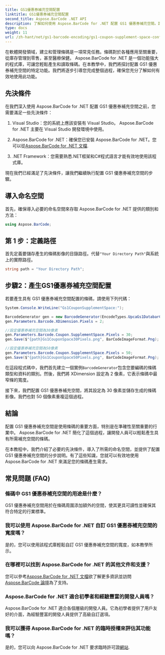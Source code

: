 ```yaml
---
title: GS1優惠券補充空間配置
linktitle: GS1優惠券補充空間配置
second_title: Aspose.BarCode .NET API
description: 了解如何使用 Aspose.BarCode for .NET 配置 GS1 優惠券補充空間。請按照我們的逐步指南來掌握此功能。
type: docs
weight: 11
url: /zh-hant/net/gs1-barcode-encoding/gs1-coupon-supplement-space-configuration/
---
```


在軟體開發領域，建立和管理條碼是一項常見任務。條碼對於各種應用至關重要，從庫存管理到零售，甚至醫療保健。 Aspose.BarCode for .NET 是一個功能強大的程式庫，可讓您輕鬆產生和讀取條碼。在本教學中，我們將探討配置 GS1 優惠券補充空間的特定功能。我們將逐步引導您完成整個過程，確保您充分了解如何有效地使用此功能。

## 先決條件

在我們深入使用 Aspose.BarCode for .NET 配置 GS1 優惠券補充空間之前，您需要滿足一些先決條件：

1. Visual Studio：您的系統上應該安裝有 Visual Studio。 Aspose.BarCode for .NET 主要在 Visual Studio 開發環境中使用。

2.  Aspose.BarCode for .NET：確保您已安裝 Aspose.BarCode for .NET。您可以從[Aspose.BarCode for .NET 文檔](https://reference.aspose.com/barcode/net/).

3. .NET Framework：您需要熟悉.NET框架和C#程式語言才能有效地使用該程式庫。

現在我們已經滿足了先決條件，讓我們繼續執行配置 GS1 優惠券補充空間的步驟。

## 導入命名空間

首先，確保導入必要的命名空間來存取 Aspose.BarCode for .NET 提供的類別和方法：

```csharp
using Aspose.BarCode;
```

## 第 1 步：定義路徑

首先定義要儲存產生的條碼影像的目錄路徑。代替`"Your Directory Path"`與系統上的實際路徑。

```csharp
string path = "Your Directory Path";
```

## 步驟2：產生GS1優惠券補充空間配置

若要產生具有 GS1 優惠券補充空間配置的條碼，請使用下列代碼：

```csharp
System.Console.WriteLine("Gs1CouponSupplementSpace:");

BarcodeGenerator gen = new BarcodeGenerator(EncodeTypes.UpcaGs1DatabarCoupon, "123456789012(8110)ASPOSE");
gen.Parameters.Barcode.XDimension.Pixels = 2;

//設定優惠券補充空間為30像素
gen.Parameters.Barcode.Coupon.SupplementSpace.Pixels = 30;
gen.Save($"{path}Gs1CouponSpace30Pixels.png", BarCodeImageFormat.Png);

//設定優惠券補充空間為50像素
gen.Parameters.Barcode.Coupon.SupplementSpace.Pixels = 50;
gen.Save($"{path}Gs1CouponSpace50Pixels.png", BarCodeImageFormat.Png);
```

在這段程式碼中，我們首先建立一個實例`BarcodeGenerator`包含您要編碼的條碼類型和資料的類別。然後，我們將 XDimension 設定為 2 像素，它表示條碼中最窄條的寬度。 

接下來，我們配置 GS1 優惠券補充空間，將其設定為 30 像素並儲存生成的條碼影像。我們也對 50 個像素重複這個過程。

## 結論

配置 GS1 優惠券補充空間是使用條碼的重要方面，特別是在準確性至關重要的行業中。 Aspose.BarCode for .NET 簡化了這個過程，讓開發人員可以輕鬆產生具有所需補充空間的條碼。

在本教程中，我們介紹了必要的先決條件，導入了所需的命名空間，並提供了配置 GS1 優惠券補充空間的分步說明。有了這些知識，您就可以有效地使用 Aspose.BarCode for .NET 來滿足您的條碼產生需求。

## 常見問題 (FAQ)

### 條碼中 GS1 優惠券補充空間的用途是什麼？
GS1 優惠券補充空間用於在條碼周圍添加額外的空間，使其更具可讀性並確保其符合特定的行業標準。

### 我可以使用 Aspose.BarCode for .NET 自訂 GS1 優惠券補充空間的寬度嗎？
是的，您可以使用該程式庫輕鬆自訂 GS1 優惠券補充空間的寬度，如本教學所示。

### 在哪裡可以找到 Aspose.BarCode for .NET 的其他文件和支援？
您可以參考[Aspose.BarCode for .NET 文檔](https://reference.aspose.com/barcode/net/)欲了解更多資訊並訪問[Aspose.BarCode 論壇](https://forum.aspose.com/c/barcode/13)為了支持。

### Aspose.BarCode for .NET 適合初學者和經驗豐富的開發人員嗎？
Aspose.BarCode for .NET 適合各個層級的開發人員。它為初學者提供了用戶友好的介面，為經驗豐富的開發人員提供了高級自訂選項。

### 我可以獲得 Aspose.BarCode for .NET 的臨時授權來評估其功能嗎？
是的，您可以向 Aspose.BarCode for .NET 要求臨時許可證[網站](https://purchase.aspose.com/temporary-license/).